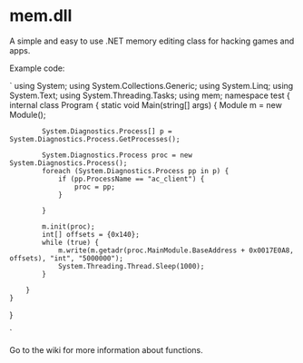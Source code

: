 # mem.dll
A simple and easy to use .NET memory editing class for hacking games and apps.

Example code:

`
using System;
using System.Collections.Generic;
using System.Linq;
using System.Text;
using System.Threading.Tasks;
using mem;
namespace test
{
    internal class Program
    {
        static void Main(string[] args)
        {
            Module m = new Module();

            System.Diagnostics.Process[] p = System.Diagnostics.Process.GetProcesses();
            
            System.Diagnostics.Process proc = new System.Diagnostics.Process();
            foreach (System.Diagnostics.Process pp in p) {
                if (pp.ProcessName == "ac_client") {
                    proc = pp;
                }
                
            }
            
            m.init(proc);
            int[] offsets = {0x140};
            while (true) {
                m.write(m.getadr(proc.MainModule.BaseAddress + 0x0017E0A8, offsets), "int", "5000000");
                System.Threading.Thread.Sleep(1000);
            }
            
        }
    }
}
 
`


Go to the wiki for more information about functions.

